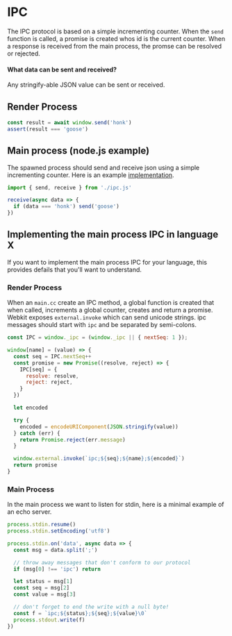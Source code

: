 # IPC

The IPC protocol is based on a simple incrementing counter. When the
`send` function is called, a promise is created whos id is the current
counter. When a response is received from the main process, the promse
can be resolved or rejected.

#### What data can be sent and received?

Any stringify-able JSON value can be sent or received.

## Render Process

```js
const result = await window.send('honk')
assert(result === 'goose')
```

## Main process (node.js example)

The spawned process should send and receive json using a simple
incrementing counter. Here is an example [implementation][0].

```js
import { send, receive } from './ipc.js'

receive(async data => {
  if (data === 'honk') send('goose')
})
```

## Implementing the main process IPC in language X

If you want to implement the main process IPC for your language, this provides
defails that you'll want to understand.

### Render Process

When an `main.cc` create an IPC method, a global function is created that when
called, increments a global counter, creates and return a promise. Webkit exposes
`external.invoke` which can send unicode strings. ipc messages should start with
`ipc` and be separated by semi-colons.

```js
const IPC = window._ipc = (window._ipc || { nextSeq: 1 });

window[name] = (value) => {
  const seq = IPC.nextSeq++
  const promise = new Promise((resolve, reject) => {
    IPC[seq] = {
      resolve: resolve,
      reject: reject,
    }
  })

  let encoded

  try {
    encoded = encodeURIComponent(JSON.stringify(value))
  } catch (err) {
    return Promise.reject(err.message)
  }

  window.external.invoke(`ipc;${seq};${name};${encoded}`)
  return promise
}
```

### Main Process

In the main process we want to listen for stdin, here is a minimal
example of an echo server.

```js
process.stdin.resume()
process.stdin.setEncoding('utf8')

process.stdin.on('data', async data => {
  const msg = data.split(';')

  // throw away messages that don't conform to our protocol
  if (msg[0] !== 'ipc') return

  let status = msg[1]
  const seq = msg[2]
  const value = msg[3]

  // don't forget to end the write with a null byte!
  const f = `ipc;${status};${seq};${value}\0`
  process.stdout.write(f)
})
```

[0]:https://github.com/optoolco/opkit/blob/master/test/example/src/main/ipc.js
